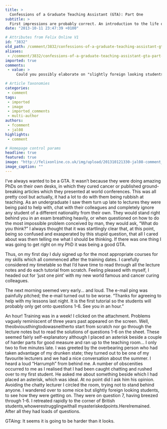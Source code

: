 ```yaml
---
title: >
  Confessions of a Graduate Teaching Assistant (GTA): Part One
subtitle: >
  First impressions are probably correct. An introduction to the life of a Graduate Teaching Assistant
date: "2013-10-11 23:47:39 +0100"

# Attributes from Felix Online V1
id: "3832"
old_path: /comment/3832/confessions-of-a-graduate-teaching-assistant-gta-part-one
aliases:
 - /comment/3832/confessions-of-a-graduate-teaching-assistant-gta-part-one
imported: true
comments:
 - value: >
     Could you possibly elaborate on "slightly foreign looking students" and your own nationality? <br> <br>On my course, there was a notable representation of British kids in the 'best in the year' awards, despite the course having a sizable population of "slightly foreign looking students". <br> <br>Best of luck with the GTAing...,　( 2012.02.23 17:53 ) : I precisely nedeed to thank you very much yet again. I do not know what I might have made to happen in the absence of the actual secrets shown by you on my area of interest. It actually was a difficult situation for me personally, but discovering the very specialised strategy you processed the issue took me to leap with fulfillment. I am happy for this advice and even hope you realize what an amazing job that you are accomplishing training some other people thru your site. Most probably you have never encountered all of us.,　( 2012.02.24 10:15 ) : After study a couple of with the <a href="http://cuxdxbvmhjq.com">weolbg</a> posts on your own site now, we genuinely l

# Article Taxonomies
categories:
 - comment
tags:
 - imported
 - image
 - imported_comments
 - multi-author
authors:
 - fcomment
 - jal08
highlights:
 - comment

# Homepage control params
headline: true
featured: true
image: "http://felixonline.co.uk/img/upload/201310121330-jal08-comment_gta.jpg"
image_caption: ""
---
```


I’ve always wanted to be a GTA. It wasn’t because they were doing amazing PhDs on their own desks, in which they cured cancer or published ground-breaking articles which they presented at world conferences. This was all pretty cool but actually, it had a lot to do with them being rubbish at teaching. As an undergraduate I saw them turn up late to lectures they were being paid to help with, chat with their colleagues and completely ignore any student of a different nationality from their own. They would stand right behind you in an exam breathing heavily, or when questioned on how to do the most impossible problem conceived by man, they would ask, “What do you think?” I always thought that it was startlingly clear that, at this point, being so confused and exasperated by this stupid question, that all I cared about was them telling me what I should be thinking. If there was one thing I was going to get right on my PhD it was being a good GTA.

Thus, on my first day I duly signed up for the most appropriate courses for my skills which all commenced after the training dates. I carefully considered my timetable so that I’d have time to read through all the lecture notes and do each tutorial from scratch. Feeling pleased with myself, I headed out for ‘just one pint’ with my new world famous and cancer curing colleagues.

The next morning seemed very early... and loud. The e-mail ping was painfully pitched; the e-mail turned out to be worse. “Thanks for agreeing to help with my lessons last night. It is the first tutorial so the students will probably only get onto questions 1-6. See you in an hour.”

An hour! Training was in a week! I clicked on the attachment. Problems vaguely reminiscent of three years past appeared on the screen. Well, theobviousthingtodowasneitherto start from scratch nor go through the lecture notes but to read the solutions of questions 1-6 on the sheet. These seemed fairly self-explanatory although I placed an asterisk beside a couple of harder parts for good measure and ran up to the teaching room... I only two to five minutes late. I was greeted by the overbearing person who had taken advantage of my drunken state; they turned out to be one of my favourite lecturers and we had a nice conversation about the summer. I heard a loud “Harrumph” from behind me. A number of obscenities occurred to me as I realised that I had been caught chatting and rushed over to my first student. He asked me about something beside which I had placed an asterisk, which was ideal. At no point did I ask him his opinion. Avoiding the chatty lecturer I circled the room, trying not to stand behind anyone. I wandered over to some nice but slightly foreign looking students, to see how they were getting on. They were on question 7, having breezed through 1-6. I retreated rapidly to the corner of British students,whowerestrugglingwithall myasteriskedpoints.HereIremained. After all they had loads of questions.

GTAing: It seems it is going to be harder than it looks.
